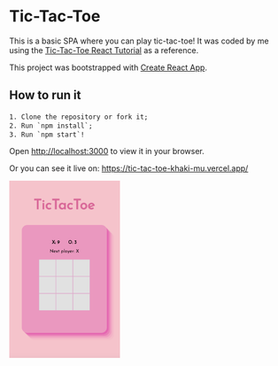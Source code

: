 # Tic-Tac-Toe

This is a basic SPA where you can play tic-tac-toe!
It was coded by me using the <a href="https://react.dev/learn/tutorial-tic-tac-toe">Tic-Tac-Toe React Tutorial</a> as a reference.

This project was bootstrapped with [Create React App](https://github.com/facebook/create-react-app).

## How to run it

    1. Clone the repository or fork it;
    2. Run `npm install`;
    3. Run `npm start`!

Open [http://localhost:3000](http://localhost:3000) to view it in your browser.

Or you can see it live on: https://tic-tac-toe-khaki-mu.vercel.app/

<img src='/img/screenshot1.png' width="200" />

